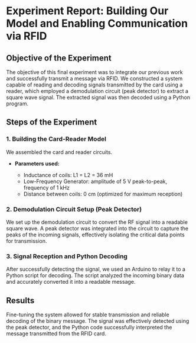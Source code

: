 <h1>Experiment Report: Building Our Model and Enabling Communication via RFID</h1>

<h2>Objective of the Experiment</h2>
<p>
    The objective of this final experiment was to integrate our previous work and successfully transmit a message via RFID. We constructed a system capable of reading and decoding signals transmitted by the card using a reader, which employed a demodulation circuit (peak detector) to extract a square wave signal. The extracted signal was then decoded using a Python program.
</p>

<h2>Steps of the Experiment</h2>

<h3>1. Building the Card-Reader Model</h3>
<p>
    We assembled the card and reader circuits.
</p>

<ul>
    <li><strong>Parameters used:</strong></li>
    <ul>
        <li>Inductance of coils: L1 = L2 = 36 mH</li>
        <li>Low-Frequency Generator: amplitude of 5 V peak-to-peak, frequency of 1 kHz</li>
        <li>Distance between coils: 0 cm (optimized for maximum reception)</li>
    </ul>
</ul>

<h3>2. Demodulation Circuit Setup (Peak Detector)</h3>
<p>
    We set up the demodulation circuit to convert the RF signal into a readable square wave. A peak detector was integrated into the circuit to capture the peaks of the incoming signals, effectively isolating the critical data points for transmission.
</p>

<h3>3. Signal Reception and Python Decoding</h3>
<p>
    After successfully detecting the signal, we used an Arduino to relay it to a Python script for decoding. The script analyzed the incoming binary data and accurately converted it into a readable message.
</p>

<h2>Results</h2>
<p>
    Fine-tuning the system allowed for stable transmission and reliable decoding of the binary message. The signal was effectively detected using the peak detector, and the Python code successfully interpreted the message transmitted from the RFID card.
</p>
